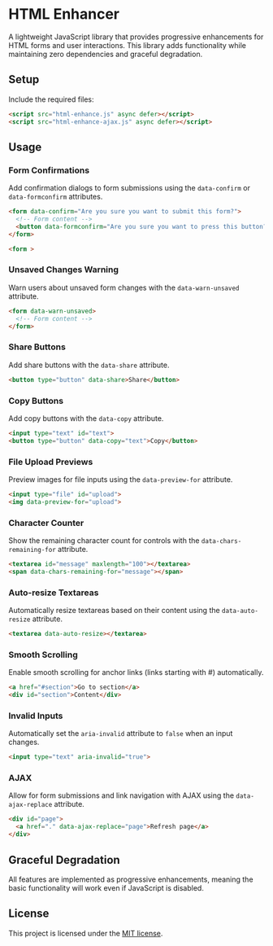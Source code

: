 # HTML Enhancer

A lightweight JavaScript library that provides progressive enhancements for HTML
forms and user interactions. This library adds functionality while maintaining
zero dependencies and graceful degradation.

## Setup

Include the required files:

```html
<script src="html-enhance.js" async defer></script>
<script src="html-enhance-ajax.js" async defer></script>
```

## Usage

### Form Confirmations

Add confirmation dialogs to form submissions using the `data-confirm` or
`data-formconfirm` attributes.

```html
<form data-confirm="Are you sure you want to submit this form?">
  <!-- Form content -->
  <button data-formconfirm="Are you sure you want to press this button?">
</form>
```

```html
<form >
```

### Unsaved Changes Warning

Warn users about unsaved form changes with the `data-warn-unsaved` attribute.

```html
<form data-warn-unsaved>
  <!-- Form content -->
</form>
```

### Share Buttons

Add share buttons with the `data-share` attribute.

```html
<button type="button" data-share>Share</button>
```

### Copy Buttons

Add copy buttons with the `data-copy` attribute.

```html
<input type="text" id="text">
<button type="button" data-copy="text">Copy</button>
```

### File Upload Previews

Preview images for file inputs using the `data-preview-for` attribute.

```html
<input type="file" id="upload">
<img data-preview-for="upload">
```

### Character Counter

Show the remaining character count for controls with the
`data-chars-remaining-for` attribute.

```html
<textarea id="message" maxlength="100"></textarea>
<span data-chars-remaining-for="message"></span>
```

### Auto-resize Textareas

Automatically resize textareas based on their content using the
`data-auto-resize` attribute.

```html
<textarea data-auto-resize></textarea>
```

### Smooth Scrolling

Enable smooth scrolling for anchor links (links starting with #) automatically.

```html
<a href="#section">Go to section</a>
<div id="section">Content</div>
```

### Invalid Inputs

Automatically set the `aria-invalid` attribute to `false` when an input changes.

```html
<input type="text" aria-invalid="true">
```

### AJAX

Allow for form submissions and link navigation with AJAX using the
`data-ajax-replace` attribute.

```html
<div id="page">
  <a href="." data-ajax-replace="page">Refresh page</a>
</div>
```

## Graceful Degradation

All features are implemented as progressive enhancements, meaning the basic
functionality will work even if JavaScript is disabled.

## License

This project is licensed under the [MIT license](LICENSE).
